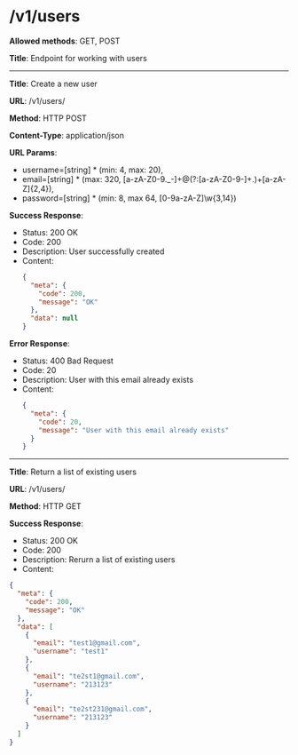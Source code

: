 # /v1/users

__Allowed methods__: GET, POST

__Title__: Endpoint for working with users

***

__Title__: Create a new user

__URL__: /v1/users/ 

__Method__: HTTP POST

__Content-Type__: application/json

__URL Params__: 
- username=[string] * (min: 4, max: 20), 
- email=[string] * (max: 320, [a-zA-Z0-9._-]+@(?:[a-zA-Z0-9-]+\.)+[a-zA-Z]{2,4}), 
- password=[string] * (min: 8, max 64, [0-9a-zA-Z]\w{3,14})

__Success Response__:
- Status: 200 OK
- Code: 200
- Description: User successfully created
- Content:
    ```json
    {
      "meta": {
        "code": 200,
        "message": "OK"
      },
      "data": null
    }
    ```

__Error Response__:
- Status: 400 Bad Request
- Code: 20 
- Description: User with this email already exists
- Content:
    ```json
    {
      "meta": {
        "code": 20,
        "message": "User with this email already exists"
      }
    }
    ```

***

__Title__: Return a list of existing users

__URL__: /v1/users/ 

__Method__: HTTP GET

__Success Response__:
- Status: 200 OK
- Code: 200
- Description: Rerurn a list of existing users
- Content:
```json
{
  "meta": {
    "code": 200,
    "message": "OK"
  },
  "data": [
    {
      "email": "test1@gmail.com",
      "username": "test1"
    },
    {
      "email": "te2st1@gmail.com",
      "username": "213123"
    },
    {
      "email": "te2st231@gmail.com",
      "username": "213123"
    }
  ]
}
```